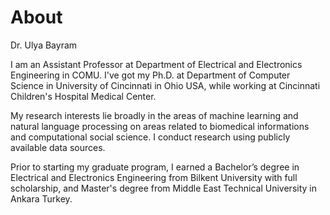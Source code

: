 # About

Dr. Ulya Bayram

I am an Assistant Professor at Department of Electrical and Electronics Engineering in COMU. I've got my Ph.D. at Department of Computer Science in University of Cincinnati in Ohio USA, while working at Cincinnati Children's Hospital Medical Center.

My research interests lie broadly in the areas of machine learning and natural language processing on areas related to biomedical informations and computational social science. I conduct research using publicly available data sources.

Prior to starting my graduate program, I earned a Bachelor’s degree in Electrical and Electronics Engineering from Bilkent University with full scholarship, and Master's degree from Middle East Technical University in Ankara Turkey.